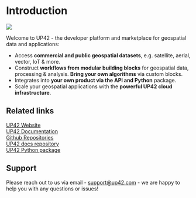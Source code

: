 # Introduction

![](_assets/frontpage_header.jpg)  

Welcome to UP42 - the developer platform and marketplace for geospatial data and applications:

- Access **commercial and public geospatial datasets**, e.g. satellite, aerial, vector, IoT & more.
- Construct **workflows from modular building blocks** for geospatial data, processing & analysis. **Bring your own algorithms** via custom blocks.
- Integrates into **your own product via the API and Python** package.
- Scale your geospatial applications with the **powerful UP42 cloud infrastructure**.

## Related links
[UP42 Website](https://up42.com)  
[UP42 Documentation](https://docs.up42.com)  
[Github Repositories](https://github.com/up42)  
[UP42 docs repository](https://github.com/up42/docs)  
[UP42 Python package](https://github.com/up42/up42-py)  


## Support

Please reach out to us via email - [support@up42.com](email:support@up42.com) - we are happy
to help you with any questions or issues!